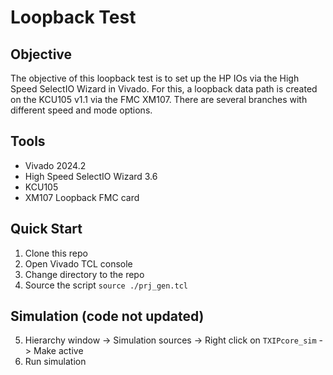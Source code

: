 # Loopback Test

## Objective
The objective of this loopback test is to set up the HP IOs via the High Speed SelectIO Wizard in Vivado.
For this, a loopback data path is created on the KCU105 v1.1 via the FMC XM107.
There are several branches with different speed and mode options.

## Tools
* Vivado 2024.2
* High Speed SelectIO Wizard 3.6
* KCU105
* XM107 Loopback FMC card

## Quick Start
1. Clone this repo
2. Open Vivado TCL console
3. Change directory to the repo
4. Source the script `source ./prj_gen.tcl`

## Simulation (code not updated)
5. Hierarchy window -> Simulation sources -> Right click on `TXIPcore_sim` -> Make active
6. Run simulation